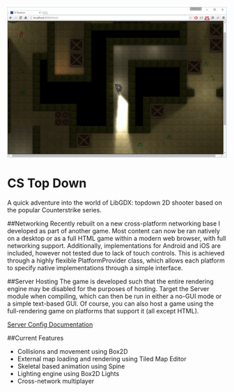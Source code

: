 ![](https://github.com/NickToony/cs-topdown/blob/master/screenshots/screenshot3.png)

CS Top Down
=====================
A quick adventure into the world of LibGDX: topdown 2D shooter based on the popular Counterstrike series.

##Networking
Recently rebuilt on a new cross-platform networking base I developed as part of another game. Most content can now be ran natively on a desktop or as a full HTML game within a modern web browser, with full networking support. Additionally, implementations for Android and iOS are included, however not tested due to lack of touch controls. This is achieved through a highly flexible PlatformProvider class, which allows each platform to specify native implementations through a simple interface.

##Server Hosting
The game is developed such that the entire rendering engine may be disabled for the purposes of hosting. Target the Server module when compiling, which can then be run in either a no-GUI mode or a simple text-based GUI. Of course, you can also host a game using the full-rendering game on platforms that support it (all except HTML).

[Server Config Documentation](SERVERCONFIG.md)

##Current Features
- Collisions and movement using Box2D
- External map loading and rendering using Tiled Map Editor
- Skeletal based animation using Spine
- Lighting engine using Box2D Lights
- Cross-network multiplayer
